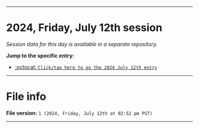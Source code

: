 
***

# 2024, Friday, July 12th session

_Session data for this day is available in a separate repository._

**Jump to the specific entry:**

- [:octocat: `Click/tap here to go the 2024 July 12th entry`](https://github.com/seanpm2001/SeansLifeArchive_Images_TinyTower_Y2024/tree/SeansLifeArchive_Images_TinyTower_Y2024_Main-dev/2024/07_July/12/)

***

# File info

**File version:** `1 (2024, Friday, July 12th at 02:52 pm PST)`

***
